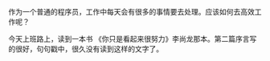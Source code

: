 作为一个普通的程序员，工作中每天会有很多的事情要去处理。应该如何去高效工作呢？

今天上班路上，读到一本书 《你只是看起来很努力》李尚龙那本。第二篇序言写的很好，句句戳中，很久没有读到这样的文字了。
